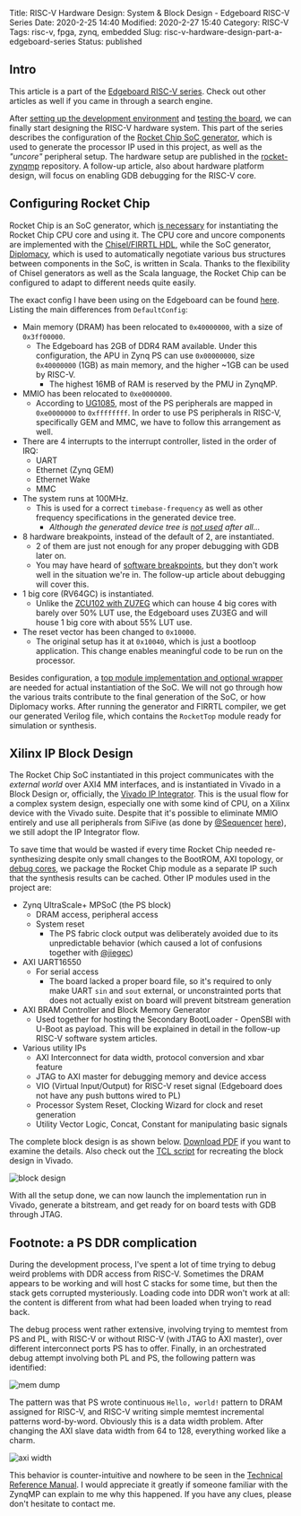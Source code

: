 Title: RISC-V Hardware Design: System & Block Design - Edgeboard RISC-V Series
Date: 2020-2-25 14:40
Modified: 2020-2-27 15:40
Category: RISC-V
Tags: risc-v, fpga, zynq, embedded
Slug: risc-v-hardware-design-part-a-edgeboard-series
Status: published

## Intro

This article is a part of the [Edgeboard RISC-V series]({filename}edgeboard-series.md).  Check out other articles as well if you came in through a search engine.

After [setting up the development environment]({filename}dev-system-setup.md) and [testing the board]({filename}zu3eg-purchase.md), we can finally start designing the RISC-V hardware system.  This part of the series describes the configuration of the [Rocket Chip SoC generator](https://github.com/chipsalliance/rocket-chip), which is used to generate the processor IP used in this project, as well as the _"uncore"_ peripheral setup.  The hardware setup are published in the [rocket-zynqmp](https://github.com/KireinaHoro/rocket-zynqmp) repository.  A follow-up article, also about hardware platform design, will focus on enabling GDB debugging for the RISC-V core.

## Configuring Rocket Chip

Rocket Chip is an SoC generator, which [is necessary](https://riscv.org/wp-content/uploads/2015/01/riscv-rocket-chip-generator-workshop-jan2015.pdf) for instantiating the Rocket Chip CPU core and using it.  The CPU core and uncore components are implemented with the [Chisel/FIRRTL HDL](https://www.chisel-lang.org/), while the SoC generator, [Diplomacy](https://github.com/chipsalliance/rocket-chip/tree/master/src/main/scala/diplomacy), which is used to automatically negotiate various bus structures between components in the SoC, is written in Scala.  Thanks to the flexibility of Chisel generators as well as the Scala language, the Rocket Chip can be configured to adapt to different needs quite easily.

The exact config I have been using on the Edgeboard can be found [here](https://github.com/KireinaHoro/rocket-zynqmp/blob/master/src/main/scala/Configs.scala#L10).  Listing the main differences from `DefaultConfig`:

- Main memory (DRAM) has been relocated to `0x40000000`, with a size of `0x3ff00000`.
    - The Edgeboard has 2GB of DDR4 RAM available.  Under this configuration, the APU in Zynq PS can use `0x00000000`, size `0x40000000` (1GB) as main memory, and the higher ~1GB can be used by RISC-V.
        - The highest 16MB of RAM is reserved by the PMU in ZynqMP.
- MMIO has been relocated to `0xe0000000`.
    - According to [UG1085](https://www.xilinx.com/support/documentation/user_guides/ug1085-zynq-ultrascale-trm.pdf), most of the PS peripherals are mapped in `0xe0000000` to `0xffffffff`.  In order to use PS peripherals in RISC-V, specifically GEM and MMC, we have to follow this arrangement as well.
- There are 4 interrupts to the interrupt controller, listed in the order of IRQ:
    - UART
    - Ethernet (Zynq GEM)
    - Ethernet Wake
    - MMC
- The system runs at 100MHz.
    - This is used for a correct `timebase-frequency` as well as other frequency specifications in the generated device tree.
        - _Although the generated device tree is [not used](https://github.com/KireinaHoro/opensbi/blob/64b6b1c96ad30910e60a219cf908455ceb017658/platform/edgeboard/edgeboard.dts) after all..._
- 8 hardware breakpoints, instead of the default of 2, are instantiated.
    - 2 of them are just not enough for any proper debugging with GDB later on.
    - You may have heard of [software breakpoints](http://www.nynaeve.net/?p=80), but they don't work well in the situation we're in.  The follow-up article about debugging will cover this.
- 1 big core (RV64GC) is instantiated.
    - Unlike the [ZCU102 with ZU7EG](https://www.xilinx.com/products/boards-and-kits/ek-u1-zcu102-g.html#overview) which can house 4 big cores with barely over 50% LUT use, the Edgeboard uses ZU3EG and will house 1 big core with about 55% LUT use.
- The reset vector has been changed to `0x10000`.
    - The original setup has it at `0x10040`, which is just a bootloop application.  This change enables meaningful code to be run on the processor.

Besides configuration, a [top module implementation and optional wrapper](https://github.com/KireinaHoro/rocket-zynqmp/blob/master/src/main/scala/Top.scala) are needed for actual instantiation of the SoC.  We will not go through how the various traits contribute to the final generation of the SoC, or how Diplomacy works.  After running the generator and FIRRTL compiler, we get our generated Verilog file, which contains the `RocketTop` module ready for simulation or synthesis.

## Xilinx IP Block Design

The Rocket Chip SoC instantiated in this project communicates with the _external world_ over AXI4 MM interfaces, and is instantiated in Vivado in a Block Design or, officially, the [Vivado IP Integrator](https://reference.digilentinc.com/vivado/getting-started-with-ipi/start).  This is the usual flow for a complex system design, especially one with some kind of CPU, on a Xilinx device with the Vivado suite.  Despite that it's possible to eliminate MMIO entirely and use all peripherals from SiFive (as done by [@Sequencer](https://t.me/Sequencer) [here](https://github.com/sequencer/rocket-playground/blob/master/playground/src/fpga/FPGA.scala#L89)), we still adopt the IP Integrator flow.

To save time that would be wasted if every time Rocket Chip needed re-synthesizing despite only small changes to the BootROM, AXI topology, or [debug cores](https://www.xilinx.com/products/intellectual-property/axis_ila.html), we package the Rocket Chip module as a separate IP such that the synthesis results can be cached.  Other IP modules used in the project are:

- Zynq UltraScale+ MPSoC (the PS block)
    - DRAM access, peripheral access
    - System reset
        - The PS fabric clock output was deliberately avoided due to its unpredictable behavior (which caused a lot of confusions together with [@jiegec](https://t.me/jiegec))
- AXI UART16550
    - For serial access
        - The board lacked a proper board file, so it's required to only make UART `sin` and `sout` external, or unconstrainted ports that does not actually exist on board will prevent bitstream generation
- AXI BRAM Controller and Block Memory Generator
    - Used together for hosting the Secondary BootLoader - OpenSBI with U-Boot as payload.  This will be explained in detail in the follow-up RISC-V software system articles.
- Various utility IPs
    - AXI Interconnect for data width, protocol conversion and xbar feature
    - JTAG to AXI master for debugging memory and device access
    - VIO (Virtual Input/Output) for RISC-V reset signal (Edgeboard does not have any push buttons wired to PL)
    - Processor System Reset, Clocking Wizard for clock and reset generation
    - Utility Vector Logic, Concat, Constant for manipulating basic signals

The complete block design is as shown below.  [Download PDF]({static}/images/block-design-rocket-chip.pdf) if you want to examine the details.  Also check out the [TCL script](https://github.com/KireinaHoro/rocket-zynqmp/blob/master/vivado/src/design_1_bd.tcl) for recreating the block design in Vivado.

![block design]({static}/images/block-design-rocket-chip.png)

With all the setup done, we can now launch the implementation run in Vivado, generate a bitstream, and get ready for on board tests with GDB through JTAG.

## Footnote: a PS DDR complication

During the development process, I've spent a lot of time trying to debug weird problems with DDR access from RISC-V.  Sometimes the DRAM appears to be working and will host C stacks for some time, but then the stack gets corrupted mysteriously.  Loading code into DDR won't work at all: the content is different from what had been loaded when trying to read back.

The debug process went rather extensive, involving trying to memtest from PS and PL, with RISC-V or without RISC-V (with JTAG to AXI master), over different interconnect ports PS has to offer.  Finally, in an orchestrated debug attempt involving both PL and PS, the following pattern was identified:

![mem dump]({static}/images/riscv-ddr-malfunction.jpg)

The pattern was that PS wrote continuous `Hello, world!` pattern to DRAM assigned for RISC-V, and RISC-V writing simple memtest incremental patterns word-by-word.  Obviously this is a data width problem.  After changing the AXI slave data width from 64 to 128, everything worked like a charm.

![axi width]({static}/images/ps-axi-data-width.png)

This behavior is counter-intuitive and nowhere to be seen in the [Technical Reference Manual](https://www.xilinx.com/support/documentation/user_guides/ug1085-zynq-ultrascale-trm.pdf).  I would appreciate it greatly if someone familiar with the ZynqMP can explain to me why this happened.  If you have any clues, please don't hesitate to contact me.